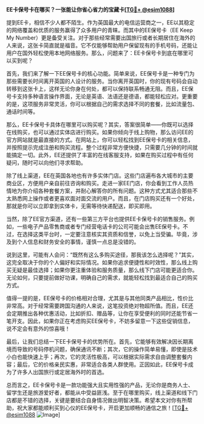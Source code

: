 **EE卡保号卡在哪买？一张能让你省心省力的宝藏卡[[TG💪+ @esim1088](https://t.me/s/esim1088)]**

提到EE卡，相信不少人都不陌生。作为英国最大的电信运营商之一，EE以其稳定的网络覆盖和优质的服务赢得了众多用户的青睐。而其中的EE保号卡（EE Keep My Number）更是备受关注。对于那些经常需要出国旅行或者长期居住在海外的人来说，这张卡简直就是福音。它不仅能够帮助用户保留现有的手机号码，还能让用户在国外轻松使用本地网络服务。那么，问题来了：EE卡保号卡到底在哪里可以买到呢？

首先，我们来了解一下EE保号卡的核心功能。简单来说，EE保号卡是一种专门为那些需要长时间离开英国的人设计的服务。当你离开英国时，你的现有号码会自动转移到这张卡上，这样无论你身在何处，都可以保持联系畅通无阻。而且，EE保号卡支持多种语言操作界面，无论是英语、法语还是德语，都能轻松应对。更重要的是，这项服务非常灵活，你可以根据自己的需求选择不同的套餐，比如流量包、通话时间等。

那么，EE卡保号卡具体在哪里可以购买呢？其实，答案很简单——你既可以选择在线购买，也可以通过实体店进行购买。如果你倾向于线上购物，那么访问EE的官方网站就是最直接的方式。在网站上，你可以轻松找到EE保号卡的相关信息，并按照提示完成注册和购买流程。整个过程非常方便快捷，只需要几分钟的时间就能搞定一切。此外，EE还提供了丰富的在线客服支持，如果在购买过程中有任何疑问，随时可以向他们寻求帮助。

除了线上渠道，EE在英国各地也有许多实体门店。这些门店遍布各大城市的主要商业区，方便用户亲自前往咨询和购买。走进一家EE门店，你会看到工作人员热情地为你介绍各种套餐方案，并耐心解答你的所有问题。这种方式尤其适合那些不太熟悉网上操作或者更喜欢面对面交流的用户。而且，在门店购买还有一个好处，那就是你可以立即拿到实体卡，无需等待快递配送，即买即用。

当然，除了EE官方渠道，还有一些第三方平台也提供EE卡保号卡的销售服务。例如，一些电子产品零售商或者专门经营电话卡的公司可能会出售EE保号卡。不过，在选择这类平台时，一定要注意核实其资质和信誉，以免上当受骗。毕竟，涉及到个人信息和财务安全的事情，谨慎一点总是没错的。

说到这里，可能有人会问：“既然有这么多购买途径，那我该怎么选择呢？”其实，这完全取决于你的个人偏好和实际情况。如果你追求便捷性和时效性，那么线上购买无疑是最佳选择；如果你更注重体验和服务质量，那么线下门店可能更适合你。无论如何，只要提前做好功课，明确自己的需求，就能轻松找到最适合自己的购买方式。

值得一提的是，EE保号卡的价格相对合理，尤其是与其他同类产品相比，性价比非常高。对于经常需要跨国沟通的人来说，这笔投资绝对物超所值。而且，EE还会定期推出各种优惠活动，比如折扣、赠品等，让你在享受便利的同时还能节省一笔开支。因此，如果你正在考虑购买EE保号卡，不妨多留意一下这些促销信息，说不定会有意外的惊喜哦！

最后，让我们总结一下EE卡保号卡的优势所在。首先，它能够有效解决因长期离境而导致的号码停机问题，确保通讯不断；其次，它的操作简单易懂，即使是技术小白也能快速上手；再次，它的灵活性极高，可以根据实际需求自由调整套餐内容；最后，它的价格亲民实惠，非常适合各类人群使用。正因如此，EE保号卡成为了许多人出国旅行或定居海外时的首选。

总而言之，EE卡保号卡是一款功能强大且实用性强的产品，无论你是商务人士、留学生还是旅游爱好者，都能从中受益匪浅。至于在哪里购买，线上渠道和线下门店都是不错的选择，关键是要结合自身情况做出明智决策。希望本文对你有所帮助，祝大家都能顺利买到心仪的EE保号卡，开启更加顺畅的通信之旅！[[TG💪+ @esim1088](https://t.me/s/esim1088) ![Image](https://i.postimg.cc/4NQfJmqS/Snipaste-2025-05-13-00-14-12.png)]